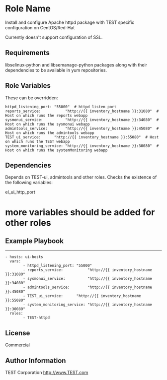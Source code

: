 Role Name
=========

Install and configure Apache httpd package with TEST specific configuration on CentOS/Red-Hat

Currently doesn't support configuration of SSL.

Requirements
------------

libselinux-python and libsemanage-python packages along with their dependencies to be available in yum repositories.

Role Variables
--------------

These can be overridden:

    httpd_listening_port: "55000"  # httpd listen port                                                        
    reports_service:           "http://{{ inventory_hostname }}:31080"  # Host on which runs the reports webapp
    sysmonui_service:          "http://{{ inventory_hostname }}:34080"  # Host on which runs the sysmonui webapp
    admintools_service:        "http://{{ inventory_hostname }}:45080"  # Host on which runs the admintools webapp
    TEST_ui_service:      "http://{{ inventory_hostname }}:55080"  # Host on which runs the TEST webapp
    system_monitoring_service: "http://{{ inventory_hostname }}:30080"  # Host on which runs the systemMonitoring webapp

Dependencies
------------

Depends on TEST-ui, admintools and other roles. Checks the existence of the following variables:

  el_ui_http_port
  # more variables should be added for other roles

Example Playbook
----------------

---
    - hosts: ui-hosts
      vars:
            - httpd_listening_port: "55000"
            - reports_service:           "http://{{ inventory_hostname }}:31080"
            - sysmonui_service:          "http://{{ inventory_hostname }}:34080"
            - admintools_service:        "http://{{ inventory_hostname }}:45080"
            - TEST_ui_service:      "http://{{ inventory_hostname }}:55080"
            - system_monitoring_service: "http://{{ inventory_hostname }}:30080"
      roles:
            - TEST-httpd

License
-------
Commercial

Author Information
------------------
TEST Corporation
http://www.TEST.com
